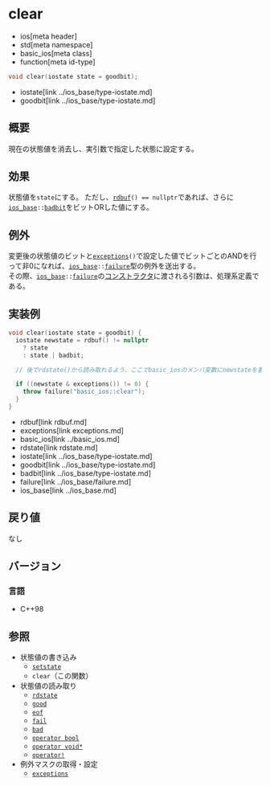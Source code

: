 # clear
* ios[meta header]
* std[meta namespace]
* basic_ios[meta class]
* function[meta id-type]

```cpp
void clear(iostate state = goodbit);
```
* iostate[link ../ios_base/type-iostate.md]
* goodbit[link ../ios_base/type-iostate.md]

## 概要
現在の状態値を消去し、実引数で指定した状態に設定する。

## 効果
状態値を`state`にする。
ただし、[`rdbuf`](rdbuf.md)`() == nullptr`であれば、さらに[`ios_base`](../ios_base.md)`::`[`badbit`](../ios_base/type-iostate.md)をビットORした値にする。

## 例外

変更後の状態値のビットと[`exceptions`](exceptions.md)`()`で設定した値でビットごとのANDを行って非0になれば、[`ios_base`](../ios_base.md)`::`[`failure`](../ios_base/failure.md)型の例外を送出する。  
その際、[`ios_base`](../ios_base.md)`::`[`failure`](../ios_base/failure.md)の[コンストラクタ](../ios_base/failure/op_constructor.md)に渡される引数は、処理系定義である。

## 実装例
```cpp
void clear(iostate state = goodbit) {
  iostate newstate = rdbuf() != nullptr
    ? state
    : state | badbit;

  // 後でrdstate()から読み取れるよう、ここでbasic_iosのメンバ変数にnewstateを書き込む。

  if ((newstate & exceptions()) != 0) {
    throw failure("basic_ios::clear");
  }
}
```
* rdbuf[link rdbuf.md]
* exceptions[link exceptions.md]
* basic_ios[link ../basic_ios.md]
* rdstate[link rdstate.md]
* iostate[link ../ios_base/type-iostate.md]
* goodbit[link ../ios_base/type-iostate.md]
* badbit[link ../ios_base/type-iostate.md]
* failure[link ../ios_base/failure.md]
* ios_base[link ../ios_base.md]

## 戻り値
なし

## バージョン
### 言語
- C++98

## 参照
- 状態値の書き込み
    - [`setstate`](setstate.md)
    - `clear`（この関数）
- 状態値の読み取り
    - [`rdstate`](rdstate.md)
    - [`good`](good.md)
    - [`eof`](eof.md)
    - [`fail`](fail.md)
    - [`bad`](bad.md)
    - [`operator bool`](op_bool.md)
    - [`operator void*`](op_voidptr.md)
    - [`operator!`](op_not.md)
- 例外マスクの取得・設定
    - [`exceptions`](exceptions.md)
